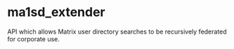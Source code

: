 # ma1sd_extender
API which allows Matrix user directory searches to be recursively federated for corporate use.
